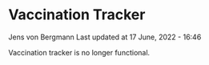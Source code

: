 Vaccination Tracker
================
Jens von Bergmann
Last updated at 17 June, 2022 - 16:46

Vaccination tracker is no longer functional.
